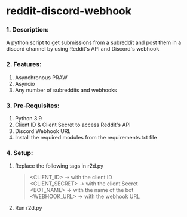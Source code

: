 # reddit-discord-webhook

### 1. Description:
A python script to get submissions from a subreddit and post them in a discord channel by using Reddit's API and Discord's webhook


### 2. Features:
1. Asynchronous PRAW
2. Asyncio
3. Any number of subreddits and webhooks
	
	
### 3. Pre-Requisites:

1. Python 3.9
2. Client ID & Client Secret to access Reddit's API
3. Discord Webhook URL
4. Install the required modules from the requirements.txt file
	

### 4. Setup:

1. Replace the following tags in r2d.py

	> <CLIENT_ID> -> with the client ID <br>
	> <CLIENT_SECRET> -> with the client Secret <br>
	> <BOT_NAME> -> with the name of the bot <br>
	> <WEBHOOK_URL> -> with the webhook URL <br>

2. Run r2d.py


